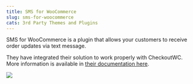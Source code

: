 ```yaml
---
title: SMS for WooCommerce
slug: sms-for-woocommerce
cats: 3rd Party Themes and Plugins
---
```


SMS for WooCommerce is a plugin that allows your customers to receive order updates via text message.

They have integrated their solution to work properly with CheckoutWC. More information is available in [their documentation here](https://www.zorem.com/docs/sms-for-woocommerce/compatibility/checkout-for-woocommerce/).

![](https://s3.amazonaws.com/helpscout.net/docs/assets/5bdde2822c7d3a01757ac42e/images/60f72da86ffe270af2a90ab8/file-aLMgclrTxh.png)